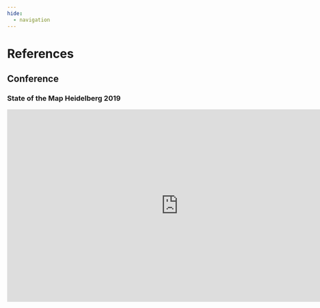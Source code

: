 ```yaml
---
hide:
  - navigation
---
```


# References

## Conference

### State of the Map Heidelberg 2019

<iframe width="800" height="450" src="https://www.youtube.com/embed/jszsBHwGPqc?start=999" frameborder="0" allow="accelerometer; autoplay; clipboard-write; encrypted-media; gyroscope; picture-in-picture" allowfullscreen></iframe>
